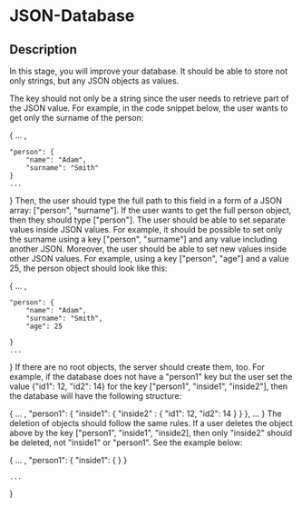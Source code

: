 # JSON-Database

## Description
In this stage, you will improve your database. It should be able to store not only strings, but any JSON objects as values.

The key should not only be a string since the user needs to retrieve part of the JSON value. For example, in the code snippet below, the user wants to get only the surname of the person:

{
    ... ,

    "person": {
        "name": "Adam",
        "surname": "Smith"
    }
    ...
}
Then, the user should type the full path to this field in a form of a JSON array: ["person", "surname"]. If the user wants to get the full person object, then they should type ["person"]. The user should be able to set separate values inside JSON values. For example, it should be possible to set only the surname using a key ["person", "surname"] and any value including another JSON. Moreover, the user should be able to set new values inside other JSON values. For example, using a key ["person", "age"] and a value 25, the person object should look like this:

{
    ... ,

    "person": {
        "name": "Adam",
        "surname": "Smith",
        "age": 25

    }
    ...
}
If there are no root objects, the server should create them, too. For example, if the database does not have a "person1" key but the user set the value {"id1": 12, "id2": 14} for the key ["person1", "inside1", "inside2"], then the database will have the following structure:

{
    ... ,
    "person1": {
        "inside1": {
            "inside2" : {
                "id1": 12,
                "id2": 14
            }
        }
    },
    ...
}
The deletion of objects should follow the same rules. If a user deletes the object above by the key ["person1", "inside1", "inside2], then only "inside2" should be deleted, not "inside1" or "person1". See the example below:

{
    ... ,
    "person1": {
        "inside1": { }
    }

    ...
}
